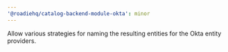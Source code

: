 ```yaml
---
'@roadiehq/catalog-backend-module-okta': minor
---
```


Allow various strategies for naming the resulting entities for the Okta entity providers.
